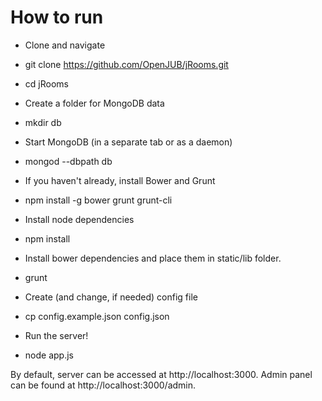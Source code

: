 # How to run

- Clone and navigate
 - git clone https://github.com/OpenJUB/jRooms.git
 - cd jRooms

- Create a folder for MongoDB data
 - mkdir db

- Start MongoDB (in a separate tab or as a daemon)
 - mongod --dbpath db

- If you haven't already, install Bower and Grunt
 - npm install -g bower grunt grunt-cli

- Install node dependencies
 - npm install

- Install bower dependencies and place them in static/lib folder.
 - grunt

- Create (and change, if needed) config file
 - cp config.example.json config.json

- Run the server!
 - node app.js

By default, server can be accessed at http://localhost:3000.
Admin panel can be found at http://localhost:3000/admin.
